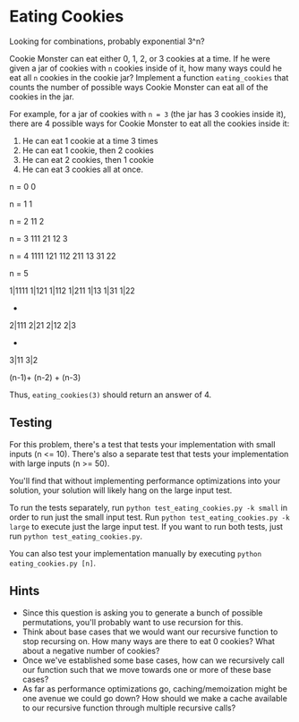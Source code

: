 # Eating Cookies

Looking for combinations, probably exponential 3^n?


Cookie Monster can eat either 0, 1, 2, or 3 cookies at a time. If he were given a jar of cookies with `n` cookies inside of it, how many ways could he eat all `n` cookies in the cookie jar? Implement a function `eating_cookies` that counts the number of possible ways Cookie Monster can eat all of the cookies in the jar. 

For example, for a jar of cookies with `n = 3` (the jar has 3 cookies inside it), there are 4 possible ways for Cookie Monster to eat all the cookies inside it:

 1. He can eat 1 cookie at a time 3 times
 2. He can eat 1 cookie, then 2 cookies 
 3. He can eat 2 cookies, then 1 cookie
 4. He can eat 3 cookies all at once. 

 n = 0
 0

 n = 1
 1 

 n = 2 
 11
 2

 n = 3
 111
 21
 12
 3


 n = 4
 1111
 121
 112
 211
 13
 31
 22

 
 n = 5 
 <!-- 11111
 113
 131
 311
 2111
 1211
 1121
 1112
 32
 23
 221
 212
 122  -->
 1|1111
 1|121
 1|112
 1|211
 1|13
 1|31
 1|22

 +
 2|111
 2|21
 2|12
 2|3

 +
 3|11
 3|2


 <!-- # prev + 1, and 2 before + 2, and 3 before + 3 -->
(n-1)+ (n-2) + (n-3)






Thus, `eating_cookies(3)` should return an answer of 4.

## Testing

For this problem, there's a test that tests your implementation with small inputs (n <= 10). There's also a separate test that tests your implementation with large inputs (n >= 50). 

You'll find that without implementing performance optimizations into your solution, your solution will likely hang on the large input test. 

To run the tests separately, run `python test_eating_cookies.py -k small` in order to run just the small input test. Run `python test_eating_cookies.py -k large` to execute just the large input test. If you want to run both tests, just run `python test_eating_cookies.py`.

You can also test your implementation manually by executing `python eating_cookies.py [n]`.

## Hints

 * Since this question is asking you to generate a bunch of possible permutations, you'll probably want to use recursion for this.
 * Think about base cases that we would want our recursive function to stop recursing on. How many ways are there to eat 0 cookies? What about a negative number of cookies? 
 * Once we've established some base cases, how can we recursively call our function such that we move towards one or more of these base cases?
 * As far as performance optimizations go, caching/memoization might be one avenue we could go down? How should we make a cache available to our recursive function through multiple recursive calls?
